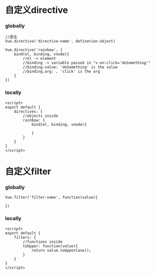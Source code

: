 # 自定义directive
### globally
```
//语法
Vue.directive('directive-name', defination-object)

Vue.directive('rainbow', {
	bind(el, binding, vnode){
		//el -> element
		//binding -> variable passed in "v-on:click='doSomething'"
		//binding.value: 'doSomething' is the value
		//binding.arg: , 'click' is the arg
	}
})
```
### locally
```
<script>
export default {
	directives: {
		//objects inside
		rainbow: {
			bind(el, binding, vnode){
				
			}
		}
	}
}
</script>
```

# 自定义filter
### globally
```
Vue.filter('filter-name', function(value){
	
})
```
### locally
```
<script>
export default {
	filters: {
		//functions inside
		toUpper: function(value){
			return value.toUpperCase();
		}
	}
}
</script>
```
